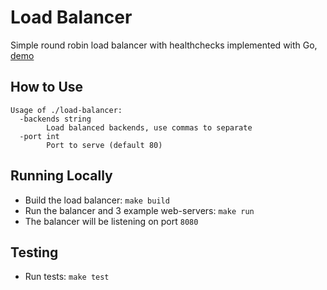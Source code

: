 # Load Balancer 
Simple round robin load balancer with healthchecks implemented with Go, [demo](https://load-balancer.martishin.com/)

## How to Use
```
Usage of ./load-balancer:
  -backends string
        Load balanced backends, use commas to separate
  -port int
        Port to serve (default 80)
```

## Running Locally
* Build the load balancer: `make build`
* Run the balancer and 3 example web-servers: `make run`
* The balancer will be listening on port `8080`

## Testing
* Run tests: `make test`
